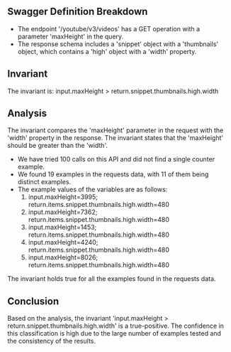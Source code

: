 ## Swagger Definition Breakdown
- The endpoint '/youtube/v3/videos' has a GET operation with a parameter 'maxHeight' in the query.
- The response schema includes a 'snippet' object with a 'thumbnails' object, which contains a 'high' object with a 'width' property.

## Invariant
The invariant is: input.maxHeight > return.snippet.thumbnails.high.width

## Analysis
The invariant compares the 'maxHeight' parameter in the request with the 'width' property in the response. The invariant states that the 'maxHeight' should be greater than the 'width'.

- We have tried 100 calls on this API and did not find a single counter example.
- We found 19 examples in the requests data, with 11 of them being distinct examples.
- The example values of the variables are as follows:
  1. input.maxHeight=3995; return.items.snippet.thumbnails.high.width=480
  2. input.maxHeight=7362; return.items.snippet.thumbnails.high.width=480
  3. input.maxHeight=1453; return.items.snippet.thumbnails.high.width=480
  4. input.maxHeight=4240; return.items.snippet.thumbnails.high.width=480
  5. input.maxHeight=8026; return.items.snippet.thumbnails.high.width=480

The invariant holds true for all the examples found in the requests data.

## Conclusion
Based on the analysis, the invariant 'input.maxHeight > return.snippet.thumbnails.high.width' is a true-positive. The confidence in this classification is high due to the large number of examples tested and the consistency of the results.
